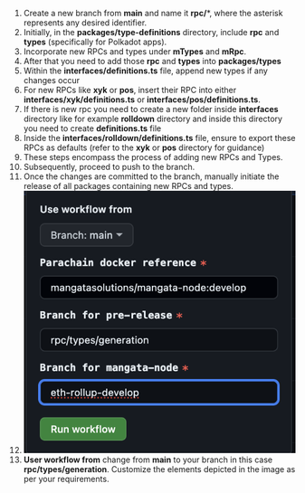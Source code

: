 1. Create a new branch from **main** and name it **rpc/***, where the asterisk represents any desired identifier.
2. Initially, in the **packages/type-definitions** directory, include **rpc** and **types** (specifically for Polkadot apps).
3. Incorporate new RPCs and types under **mTypes** and **mRpc**.
4. After that you need to add those **rpc** and **types** into **packages/types**
5. Within the **interfaces/definitions.ts** file, append new types if any changes occur
6. For new RPCs like **xyk** or **pos**, insert their RPC into either **interfaces/xyk/definitions.ts** or **interfaces/pos/definitions.ts**.
7. If there is new rpc you need to create a new folder inside **interfaces** directory like for example **rolldown** directory and inside this directory you need to create **definitions.ts** file
8. Inside the **interfaces/rolldown/definitions.ts** file, ensure to export these RPCs as defaults (refer to the **xyk** or **pos** directory for guidance)
9. These steps encompass the process of adding new RPCs and Types.
10. Subsequently, proceed to push to the branch.
11. Once the changes are committed to the branch, manually initiate the release of all packages containing new RPCs and types.
12. ![Trigger](trigger.png) 
13. **User workflow from** change from **main** to your branch in this case **rpc/types/generation**. Customize the elements depicted in the image as per your requirements.
